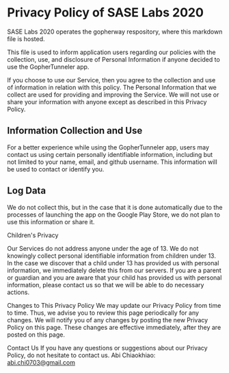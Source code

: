 # Privacy Policy of SASE Labs 2020
SASE Labs 2020 operates the gopherway respository, where this markdown file is hosted.

This file is used to inform application users regarding our policies with the collection, use, and disclosure of Personal Information if anyone decided to use the GopherTunneler app.

If you choose to use our Service, then you agree to the collection and use of information in relation with this policy. The Personal Information that we collect are used for providing and improving the Service. We will not use or share your information with anyone except as described in this Privacy Policy.

## Information Collection and Use
For a better experience while using the GopherTunneler app, users may contact us using certain personally identifiable information, including but not limited to your name, email, and github username. This information will be used to contact or identify you.

## Log Data
We do not collect this, but in the case that it is done automatically due to the processes of launching the app on the Google Play Store, we do not plan to use this information or share it.

Children's Privacy

Our Services do not address anyone under the age of 13. We do not knowingly collect personal identifiable information from children under 13. In the case we discover that a child under 13 has provided us with personal information, we immediately delete this from our servers. If you are a parent or guardian and you are aware that your child has provided us with personal information, please contact us so that we will be able to do necessary actions.

Changes to This Privacy Policy
We may update our Privacy Policy from time to time. Thus, we advise you to review this page periodically for any changes. We will notify you of any changes by posting the new Privacy Policy on this page. These changes are effective immediately, after they are posted on this page.

Contact Us
If you have any questions or suggestions about our Privacy Policy, do not hesitate to contact us.
Abi Chiaokhiao: abi.chi0703@gmail.com

